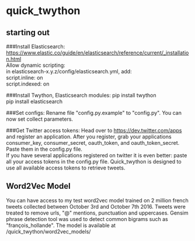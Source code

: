 # quick_twython

## starting out

###Install Elasticsearch:
https://www.elastic.co/guide/en/elasticsearch/reference/current/_installation.html  
Allow dynamic scripting:  
in elasticsearch-x.y.z/config/elasticsearch.yml, add:  
script.inline: on  
script.indexed: on  

###Install Twython, Elasticsearch modules:
pip install twython  
pip install elasticsearch  

###Set configs:
Rename file "config.py.example" to "config.py".
You can now set collect parameters.

###Get Twitter access tokens:
Head over to https://dev.twitter.com/apps and register an application.
After you register, grab your applications consumer_key, consumer_secret, oauth_token, and oauth_token_secret.  
Paste them in the config.py file.  
If you have several applications registered on twitter it is even better: paste
all your access tokens in the config.py file. Quick_twython is designed to use
all available access tokens to retrieve tweets.  


## Word2Vec Model
You can have access to my test word2vec model trained on 2 million french tweets collected between October 3rd and October 7th 2016.
Tweets were treated to remove urls, "@" mentions, punctuation and uppercases. Gensim phrase detection tool was used to detect common bigrams such as "françois_hollande".
The model is available at /quick_twython/word2vec_models/
